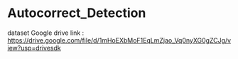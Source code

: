 # Autocorrect_Detection
dataset Google drive link : https://drive.google.com/file/d/1mHoEXbMoF1EqLmZjao_Vq0nyXG0gZCJg/view?usp=drivesdk
